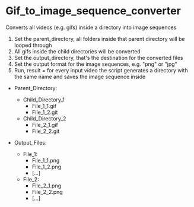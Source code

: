 # Gif_to_image_sequence_converter
Converts all videos (e.g. gifs) inside a directory into image sequences

1. Set the parent_directory, all folders inside that parent directory will be looped through
2. All gifs inside the child directories will be converted
3. Set the output_directory, that's the destination for the converted files
4. Set the output format for the image sequences, e.g. "png" or "jpg"
5. Run, result = for every input video the script generates a directory with the same name and saves the image sequence inside

- Parent_Directory:
  - Child_Directory_1
    - File_1_1.gif
    - File_1_2.git
  - Child_Directory_2
    - File_2_1.gif
    - File_2_2.git
  
- Output_Files:
  - File_1:
    - File_1_1.png
    - File_1_2.png
    - [...]
  - File_2:
    - File_2_1.png
    - File_2_2.png
    - [...]
